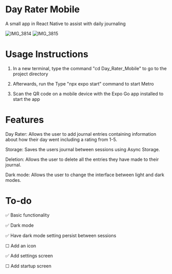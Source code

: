 # Day Rater Mobile
A small app in React Native to assist with daily journaling

![IMG_3814](https://github.com/JorgeAgue/Day-Rater-Mobile/assets/98124296/42f57349-abff-4296-b167-8793cb4822e0)
![IMG_3815](https://github.com/JorgeAgue/Day-Rater-Mobile/assets/98124296/13ca4c1c-52b0-4fd6-8c9f-6beb63a499a8)
# Usage Instructions
1. In a new terminal, type the command  "cd Day_Rater_Mobile" to go to the project directory

2. Afterwards, run the Type "npx expo start" command to start Metro

3. Scan the QR code on a mobile device with the Expo Go app installed to start the app

# Features
Day Rater: Allows the user to add journal entries containing information about how their day went including a rating from 1-5.

Storage: Saves the users journal between sessions using Async Storage.

Deletion: Allows the user to delete all the entries they have made to their journal.

Dark mode: Allows the user to change the interface between light and dark modes.

# To-do
✅ Basic functionality

✅ Dark mode

✅ Have dark mode setting persist between sessions

☐ Add an icon

✅ Add settings screen

☐ Add startup screen
